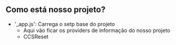 ## Como está nosso projeto?
- '_app.js': Carrega o setp base do projeto
    - Aqui vão ficar os providers de informação do nosso projeto
    - CCSReset
